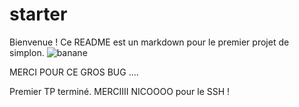 # starter
Bienvenue ! Ce README est un markdown pour le premier projet de simplon.
![banane](https://static1.millenium.org/articles/2/36/46/92/%40/1346496-banane-badge-article_image_d-2.jpg "banane")


MERCI POUR CE GROS BUG ....


Premier TP terminé.
MERCIIII NICOOOO pour le SSH !
